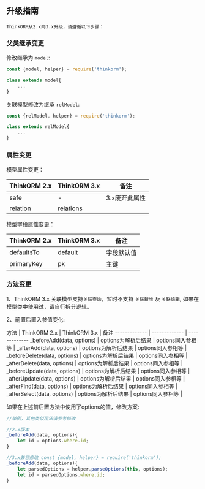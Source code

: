 ## 升级指南

    ThinkORM从2.x向3.x升级，请遵循以下步骤：

### 父类继承变更

修改继承为 `model`:

```js
const {model, helper} = require('thinkorm');

class extends model{
    ...
}
```

关联模型修改为继承 `relModel`:

```js
const {relModel, helper} = require('thinkorm');

class extends relModel{
    ...
}
```

### 属性变更

模型属性变更：

ThinkORM 2.x | ThinkORM 3.x | 备注
------------- | ------------- | -------------
safe | - | 3.x废弃此属性
relation | relations |

模型字段属性变更：

ThinkORM 2.x | ThinkORM 3.x | 备注
------------- | ------------- | -------------
defaultsTo | default | 字段默认值
primaryKey | pk | 主键

### 方法变更

1、ThinkORM 3.x 关联模型支持`关联查询`，暂时不支持 `关联新增` 及 `关联编辑`, 如果在模型类中使用过，请自行拆分逻辑。

2、前置后置入参值变化:

方法 | ThinkORM 2.x | ThinkORM 3.x | 备注
------------- | ------------- | -------------
_beforeAdd(data, options) | options为解析后结果 | options同入参相等 | 
_afterAdd(data, options) | options为解析后结果 | options同入参相等 | 
_beforeDelete(data, options) | options为解析后结果 | options同入参相等 | 
_afterDelete(data, options) | options为解析后结果 | options同入参相等 | 
_beforeUpdate(data, options) | options为解析后结果 | options同入参相等 | 
_afterUpdate(data, options) | options为解析后结果 | options同入参相等 | 
_afterFind(data, options) | options为解析后结果 | options同入参相等 | 
_afterSelect(data, options) | options为解析后结果 | options同入参相等 | 

如果在上述前后置方法中使用了options的值，修改方案:

```js
//举例，其他类似用法请参考修改

//2.x版本
_beforeAdd(data, options){
    let id = options.where.id;
}

//3.x兼容修改 const {model, helper} = require('thinkorm'); 
_beforeAdd(data, options){
    let parsedOptions = helper.parseOptions(this, options);
    let id = parsedOptions.where.id;
}

```